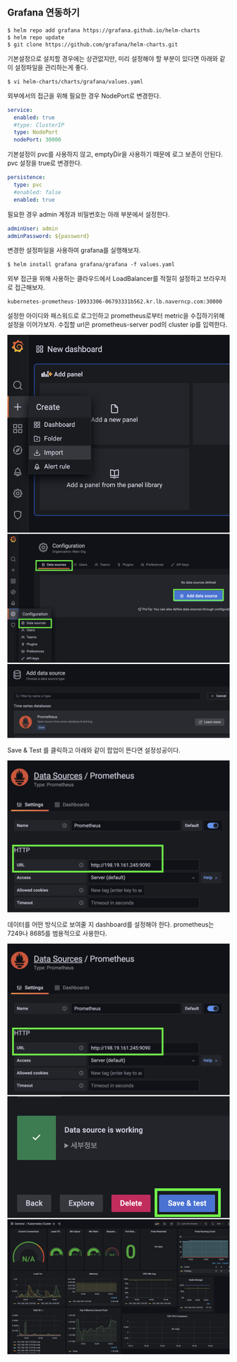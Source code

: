## Grafana 연동하기
~~~
$ helm repo add grafana https://grafana.github.io/helm-charts
$ helm repo update
$ git clone https://github.com/grafana/helm-charts.git
~~~

기본설정으로 설치할 경우에는 상관없지만, 미리 설정해야 할 부분이 있다면 아래와 같이 설정파일을 관리하는게 좋다.
~~~
$ vi helm-charts/charts/grafana/values.yaml
~~~

외부에서의 접근을 위해 필요한 경우 NodePort로 변경한다.

~~~yaml
service:
  enabled: true
  #type: ClusterIP
  type: NodePort
  nodePort: 30000
~~~

기본설정이 pvc를 사용하지 않고, emptyDir을 사용하기 때문에 로그 보존이 안된다. pvc 설정을 true로 변경한다.

~~~yaml
persistence:
  type: pvc
  #enabled: false
  enabled: true
~~~

필요한 경우 admin 계정과 비밀번호는 아래 부분에서 설정한다.

~~~yaml
adminUser: admin
adminPassword: ${password}
~~~

변경한 설정파일을 사용하여 grafana를 실행해보자.
~~~
$ helm install grafana grafana/grafana -f values.yaml
~~~

외부 접근을 위해 사용하는 클라우드에서 LoadBalancer를 적절히 설정하고 브라우저로 접근해보자.

~~~
kubernetes-prometheus-10933306-06793331b562.kr.lb.naverncp.com:30000
~~~

설정한 아이디와 패스워드로 로그인하고 prometheus로부터 metric을 수집하기위해 설정을 이어가보자. 수집할 url은 prometheus-server pod의 cluster ip를 입력한다.

![grafana config](./img/grafana-config-0.png)
![grafana config](./img/grafana-config-1.png)
![grafana config](./img/grafana-config-2.png)

Save & Test 를 클릭하고 아래와 같이 팝업이 뜬다면 설정성공이다.

![grafana config](./img/grafana-config-3.png)

데이터를 어떤 방식으로 보여줄 지 dashboard를 설정해야 한다.
prometheus는 7249나 8685를 범용적으로 사용한다.

![grafana config](./img/grafana-config-3.png)
![grafana config](./img/grafana-config-4.png)
![grafana config](img/grafana-config-5.png)
